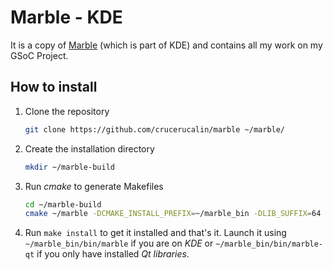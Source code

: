 # Marble - KDE

It is a copy of [Marble](http://marble.kde.org/) (which is part of KDE) and contains all my work on my GSoC Project.

## How to install

1. Clone the repository
    ```bash
    git clone https://github.com/crucerucalin/marble ~/marble/
    ```

2. Create the installation directory
    ```bash
    mkdir ~/marble-build
    ```

3. Run *cmake* to generate Makefiles
    ```bash
    cd ~/marble-build
    cmake ~/marble -DCMAKE_INSTALL_PREFIX=~/marble_bin -DLIB_SUFFIX=64
    ```

4. Run `make install` to get it installed and that's it. Launch it using `~/marble_bin/bin/marble` if you are on *KDE* or `~/marble_bin/bin/marble-qt` if you only have installed *Qt libraries*.
